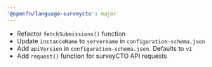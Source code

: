 ```yaml
---
'@openfn/language-surveycto': major
---
```


- Refactor `fetchSubmissions()` function
- Update `instanceName` to `servername` in `configuration-schema.json`
- Add `apiVersion` in `configuration-schema.json`. Defaults to `v1`
- Add `request()` function for surveyCTO API requests
